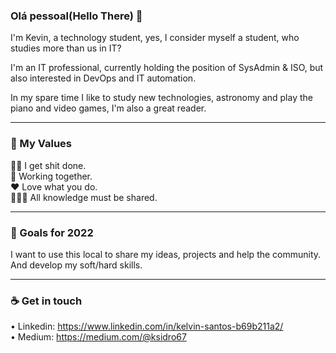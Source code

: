 ### Olá pessoal(Hello There) 👋

I'm Kevin, a technology student, yes, I consider myself a student, who studies more than us in IT?

I'm an IT professional, currently holding the position of SysAdmin & ISO, but also interested in DevOps and IT automation.

In my spare time I like to study new technologies, astronomy and play the piano and video games, I'm also a great reader.
___________________________________________________________________________________________________________________________________________________________________________________

### 🌠 My Values 

🖖🏾 I get shit done.<br/>
🚀 Working together.<br/>
❤️ Love what you do.<br/>
👨🏽‍🏫 All knowledge must be shared.
___________________________________________________________________________________________________________________________________________________________________________________

### 🔭 Goals for 2022

I want to use this local to share my ideas, projects and help the community.<br/>
And develop my soft/hard skills.
___________________________________________________________________________________________________________________________________________________________________________________

### ☕️ Get in touch 

• Linkedin: https://www.linkedin.com/in/kelvin-santos-b69b211a2/ <br/>
• Medium: https://medium.com/@ksidro67


